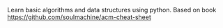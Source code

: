 Learn basic algorithms and data structures using python. 
Based on book https://github.com/soulmachine/acm-cheat-sheet


